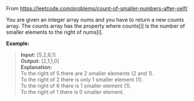 From https://leetcode.com/problems/count-of-smaller-numbers-after-self/  

You are given an integer array nums and you have to return a new counts array. The counts array has the property where counts[i] is the number of smaller elements to the right of nums[i].  

**Example:**

>**Input:** [5,2,6,1]  
>**Output:** [2,1,1,0]   
>**Explanation:**  
>To the right of 5 there are 2 smaller elements (2 and 1).  
>To the right of 2 there is only 1 smaller element (1).  
>To the right of 6 there is 1 smaller element (1).  
>To the right of 1 there is 0 smaller element.
